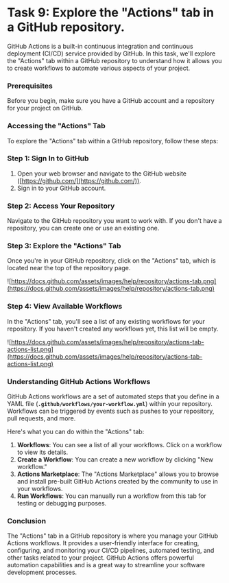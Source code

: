 # Task 9: Explore the "Actions" tab in a GitHub repository.

GitHub Actions is a built-in continuous integration and continuous deployment (CI/CD) service provided by GitHub. In this task, we'll explore the "Actions" tab within a GitHub repository to understand how it allows you to create workflows to automate various aspects of your project.

### **Prerequisites**

Before you begin, make sure you have a GitHub account and a repository for your project on GitHub.

### **Accessing the "Actions" Tab**

To explore the "Actions" tab within a GitHub repository, follow these steps:

### Step 1: Sign In to GitHub

1. Open your web browser and navigate to the GitHub website ([https://github.com/](https://github.com/)).
2. Sign in to your GitHub account.

### Step 2: Access Your Repository

Navigate to the GitHub repository you want to work with. If you don't have a repository, you can create one or use an existing one.

### Step 3: Explore the "Actions" Tab

Once you're in your GitHub repository, click on the "Actions" tab, which is located near the top of the repository page.

![https://docs.github.com/assets/images/help/repository/actions-tab.png](https://docs.github.com/assets/images/help/repository/actions-tab.png)

### Step 4: View Available Workflows

In the "Actions" tab, you'll see a list of any existing workflows for your repository. If you haven't created any workflows yet, this list will be empty.

![https://docs.github.com/assets/images/help/repository/actions-tab-actions-list.png](https://docs.github.com/assets/images/help/repository/actions-tab-actions-list.png)

### **Understanding GitHub Actions Workflows**

GitHub Actions workflows are a set of automated steps that you define in a YAML file (**`.github/workflows/your-workflow.yml`**) within your repository. Workflows can be triggered by events such as pushes to your repository, pull requests, and more.

Here's what you can do within the "Actions" tab:

1. **Workflows**: You can see a list of all your workflows. Click on a workflow to view its details.
2. **Create a Workflow**: You can create a new workflow by clicking "New workflow."
3. **Actions Marketplace**: The "Actions Marketplace" allows you to browse and install pre-built GitHub Actions created by the community to use in your workflows.
4. **Run Workflows**: You can manually run a workflow from this tab for testing or debugging purposes.

### **Conclusion**

The "Actions" tab in a GitHub repository is where you manage your GitHub Actions workflows. It provides a user-friendly interface for creating, configuring, and monitoring your CI/CD pipelines, automated testing, and other tasks related to your project. GitHub Actions offers powerful automation capabilities and is a great way to streamline your software development processes.